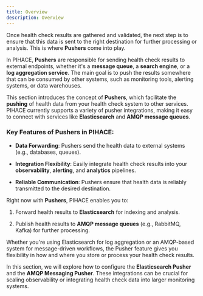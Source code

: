 ```yaml
---
title: Overview
description: Overview
---
```


Once health check results are gathered and validated, the next step is to ensure that this data is sent to the right destination for further processing or analysis. This is where **Pushers** come into play.

In PIHACE, **Pushers** are responsible for sending health check results to external endpoints, whether it's a **message queue**, a **search engine**, or a **log aggregation service**. The main goal is to push the results somewhere that can be consumed by other systems, such as monitoring tools, alerting systems, or data warehouses.

This section introduces the concept of **Pushers**, which facilitate the **pushing** of health data from your health check system to other services. PIHACE currently supports a variety of pusher integrations, making it easy to connect with services like **Elasticsearch** and **AMQP message queues**.

### Key Features of Pushers in PIHACE:

-   **Data Forwarding**: Pushers send the health data to external systems (e.g., databases, queues).

-   **Integration Flexibility**: Easily integrate health check results into your **observability**, **alerting**, and **analytics** pipelines.

-   **Reliable Communication**: Pushers ensure that health data is reliably transmitted to the desired destination.

Right now with **Pushers**, PIHACE enables you to:

1.  Forward health results to **Elasticsearch** for indexing and analysis.

2.  Publish health results to **AMQP message queues** (e.g., RabbitMQ, Kafka) for further processing.

Whether you're using Elasticsearch for log aggregation or an AMQP-based system for message-driven workflows, the Pusher feature gives you flexibility in how and where you store or process your health check results.

In this section, we will explore how to configure the **Elasticsearch Pusher** and the **AMQP Messaging Pusher**. These integrations can be crucial for scaling observability or integrating health check data into larger monitoring systems.